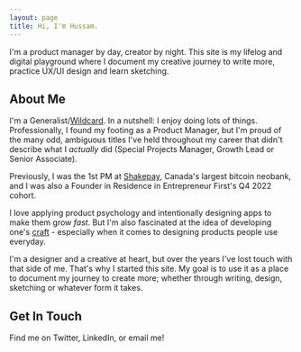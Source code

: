 ```yaml
---
layout: page
title: Hi, I'm Hussam.
---
```


<p class="message">
I'm a product manager by day, creator by night. This site is my lifelog and digital playground where I document my creative journey to write more, practice UX/UI design and learn sketching.
</p>

## About Me

I'm a Generalist/[Wildcard](https://merki.ca/blog/what-is-a-wildcard-person). In a nutshell: I enjoy doing lots of things. Professionally, I found my footing as a Product Manager, but I'm proud of the many odd, ambiguous titles I've held throughout my career that didn't describe what I _actually_ did (Special Projects Manager, Growth Lead or Senior Associate).

Previously, I was the 1st PM at [Shakepay](https://shakepay.com/), Canada's largest bitcoin neobank, and I was also a Founder in Residence in Entrepreneur First's Q4 2022 cohort.

I love applying product psychology and intentionally designing apps to make them grow _fast_. But I'm also fascinated at the idea of developing one's [craft](https://paulstamatiou.com/craft/) - especially when it comes to designing products people use everyday.

I'm a designer and a creative at heart, but over the years I've lost touch with that side of me. That's why I started this site. My goal is to use it as a place to document my journey to create more; whether through writing, design, sketching or whatever form it takes.

## Get In Touch

Find me on Twitter, LinkedIn, or email me!
